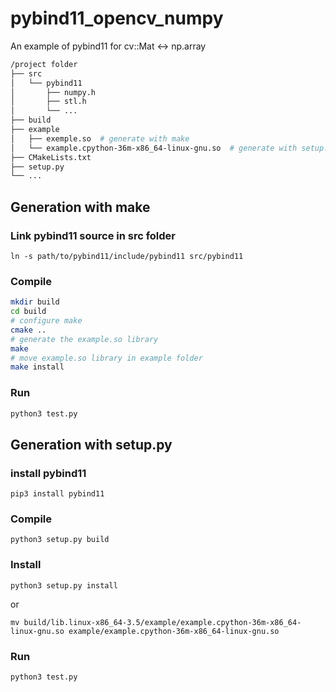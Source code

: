 # pybind11_opencv_numpy

An example of pybind11 for cv::Mat <-> np.array

```bash
/project folder
├── src
│   └── pybind11
│       ├── numpy.h
│       ├── stl.h
│       └── ...
├── build
├── example
│   ├── exemple.so  # generate with make
│   └── example.cpython-36m-x86_64-linux-gnu.so  # generate with setup.py
├── CMakeLists.txt
├── setup.py
└── ...
```

## Generation with make

### Link pybind11 source in src folder
```
ln -s path/to/pybind11/include/pybind11 src/pybind11
```

### Compile

```bash
mkdir build
cd build
# configure make
cmake ..
# generate the example.so library
make
# move example.so library in example folder
make install
```

### Run
```bash
python3 test.py
```

## Generation with setup.py

### install pybind11

```
pip3 install pybind11
```

### Compile

```
python3 setup.py build
```

### Install

```
python3 setup.py install 
```

or

```
mv build/lib.linux-x86_64-3.5/example/example.cpython-36m-x86_64-linux-gnu.so example/example.cpython-36m-x86_64-linux-gnu.so
```

### Run 

```
python3 test.py
```
